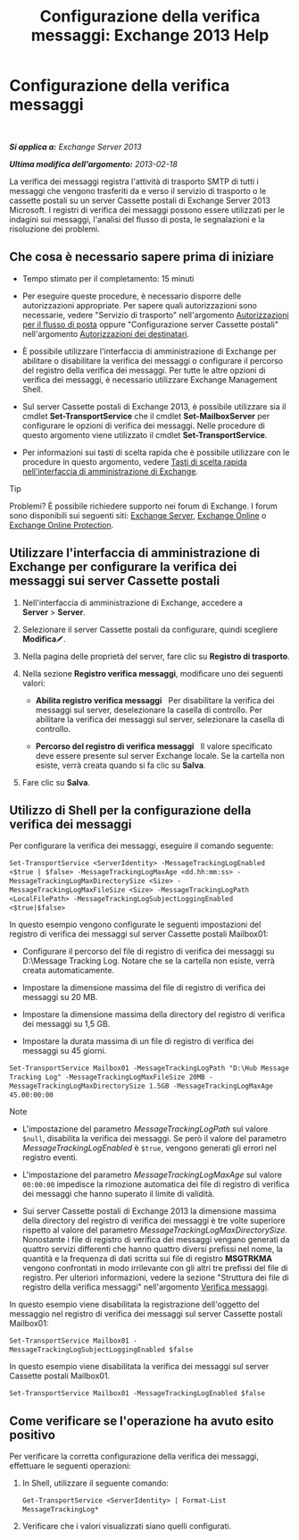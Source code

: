 ﻿---
title: 'Configurazione della verifica messaggi: Exchange 2013 Help'
TOCTitle: Configurazione della verifica messaggi
ms:assetid: 50eb5213-cf27-4179-b427-38d751ee4a70
ms:mtpsurl: https://technet.microsoft.com/it-it/library/Aa997984(v=EXCHG.150)
ms:contentKeyID: 51407362
ms.date: 05/22/2018
mtps_version: v=EXCHG.150
ms.translationtype: MT
---

# Configurazione della verifica messaggi

 

_**Si applica a:** Exchange Server 2013_

_**Ultima modifica dell'argomento:** 2013-02-18_

La verifica dei messaggi registra l'attività di trasporto SMTP di tutti i messaggi che vengono trasferiti da e verso il servizio di trasporto o le cassette postali su un server Cassette postali di Exchange Server 2013 Microsoft. I registri di verifica dei messaggi possono essere utilizzati per le indagini sui messaggi, l'analisi del flusso di posta, le segnalazioni e la risoluzione dei problemi.

## Che cosa è necessario sapere prima di iniziare

  - Tempo stimato per il completamento: 15 minuti

  - Per eseguire queste procedure, è necessario disporre delle autorizzazioni appropriate. Per sapere quali autorizzazioni sono necessarie, vedere "Servizio di trasporto" nell'argomento [Autorizzazioni per il flusso di posta](mail-flow-permissions-exchange-2013-help.md) oppure "Configurazione server Cassette postali" nell'argomento [Autorizzazioni dei destinatari](recipients-permissions-exchange-2013-help.md).

  - È possibile utilizzare l'interfaccia di amministrazione di Exchange per abilitare o disabilitare la verifica dei messaggi o configurare il percorso del registro della verifica dei messaggi. Per tutte le altre opzioni di verifica dei messaggi, è necessario utilizzare Exchange Management Shell.

  - Sul server Cassette postali di Exchange 2013, è possibile utilizzare sia il cmdlet **Set-TransportService** che il cmdlet **Set-MailboxServer** per configurare le opzioni di verifica dei messaggi. Nelle procedure di questo argomento viene utilizzato il cmdlet **Set-TransportService**.

  - Per informazioni sui tasti di scelta rapida che è possibile utilizzare con le procedure in questo argomento, vedere [Tasti di scelta rapida nell'interfaccia di amministrazione di Exchange](keyboard-shortcuts-in-the-exchange-admin-center-exchange-online-protection-help.md).


> [!TIP]
> Problemi? È possibile richiedere supporto nei forum di Exchange. I forum sono disponibili sui seguenti siti: <A href="https://go.microsoft.com/fwlink/p/?linkid=60612">Exchange Server</A>, <A href="https://go.microsoft.com/fwlink/p/?linkid=267542">Exchange Online</A> o <A href="https://go.microsoft.com/fwlink/p/?linkid=285351">Exchange Online Protection</A>.



## Utilizzare l'interfaccia di amministrazione di Exchange per configurare la verifica dei messaggi sui server Cassette postali

1.  Nell'interfaccia di amministrazione di Exchange, accedere a **Server** \> **Server**.

2.  Selezionare il server Cassette postali da configurare, quindi scegliere **Modifica**![Icona Modifica](images/JJ218640.6f53ccb2-1f13-4c02-bea0-30690e6ea71d(EXCHG.150).gif "Icona Modifica").

3.  Nella pagina delle proprietà del server, fare clic su **Registro di trasporto**.

4.  Nella sezione **Registro verifica messaggi**, modificare uno dei seguenti valori:
    
      - **Abilita registro verifica messaggi**   Per disabilitare la verifica dei messaggi sul server, deselezionare la casella di controllo. Per abilitare la verifica dei messaggi sul server, selezionare la casella di controllo.
    
      - **Percorso del registro di verifica messaggi**   Il valore specificato deve essere presente sul server Exchange locale. Se la cartella non esiste, verrà creata quando si fa clic su **Salva**.

5.  Fare clic su **Salva**.

## Utilizzo di Shell per la configurazione della verifica dei messaggi

Per configurare la verifica dei messaggi, eseguire il comando seguente:

    Set-TransportService <ServerIdentity> -MessageTrackingLogEnabled <$true | $false> -MessageTrackingLogMaxAge <dd.hh:mm:ss> -MessageTrackingLogMaxDirectorySize <Size> -MessageTrackingLogMaxFileSize <Size> -MessageTrackingLogPath <LocalFilePath> -MessageTrackingLogSubjectLoggingEnabled <$true|$false>

In questo esempio vengono configurate le seguenti impostazioni del registro di verifica dei messaggi sul server Cassette postali Mailbox01:

  -  Configurare il percorso del file di registro di verifica dei messaggi su D:\\Message Tracking Log. Notare che se la cartella non esiste, verrà creata automaticamente.

  -  Impostare la dimensione massima del file di registro di verifica dei messaggi su 20 MB.

  -  Impostare la dimensione massima della directory del registro di verifica dei messaggi su 1,5 GB.

  -  Impostare la durata massima di un file di registro di verifica dei messaggi su 45 giorni.

<!-- end list -->

    Set-TransportService Mailbox01 -MessageTrackingLogPath "D:\Hub Message Tracking Log" -MessageTrackingLogMaxFileSize 20MB -MessageTrackingLogMaxDirectorySize 1.5GB -MessageTrackingLogMaxAge 45.00:00:00


> [!NOTE]
> <UL>
> <LI>
> <P>L'impostazione del parametro <EM>MessageTrackingLogPath</EM> sul valore <CODE>$null</CODE>, disabilita la verifica dei messaggi. Se però il valore del parametro <EM>MessageTrackingLogEnabled</EM> è <CODE>$true</CODE>, vengono generati gli errori nel registro eventi.</P>
> <LI>
> <P>L'impostazione del parametro <EM>MessageTrackingLogMaxAge</EM> sul valore <CODE>00:00:00</CODE> impedisce la rimozione automatica dei file di registro di verifica dei messaggi che hanno superato il limite di validità.</P>
> <LI>
> <P>Sui server Cassette postali di Exchange 2013 la dimensione massima della directory del registro di verifica dei messaggi è tre volte superiore rispetto al valore del parametro <EM>MessageTrackingLogMaxDirectorySize</EM>. Nonostante i file di registro di verifica dei messaggi vengano generati da quattro servizi differenti che hanno quattro diversi prefissi nel nome, la quantità e la frequenza di dati scritta sui file di registro <STRONG>MSGTRKMA</STRONG> vengono confrontati in modo irrilevante con gli altri tre prefissi del file di registro. Per ulteriori informazioni, vedere la sezione "Struttura dei file di registro della verifica messaggi" nell'argomento <A href="message-tracking-exchange-2013-help.md">Verifica messaggi</A>.</P></LI></UL>



In questo esempio viene disabilitata la registrazione dell'oggetto del messaggio nel registro di verifica dei messaggi sul server Cassette postali Mailbox01:

    Set-TransportService Mailbox01 -MessageTrackingLogSubjectLoggingEnabled $false

In questo esempio viene disabilitata la verifica dei messaggi sul server Cassette postali Mailbox01.

    Set-TransportService Mailbox01 -MessageTrackingLogEnabled $false

## Come verificare se l'operazione ha avuto esito positivo

Per verificare la corretta configurazione della verifica dei messaggi, effettuare le seguenti operazioni:

1.  In Shell, utilizzare il seguente comando:
    
        Get-TransportService <ServerIdentity> | Format-List MessageTrackingLog*

2.  Verificare che i valori visualizzati siano quelli configurati.

